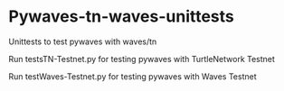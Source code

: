 # Pywaves-tn-waves-unittests
Unittests to test pywaves with waves/tn

Run testsTN-Testnet.py for testing pywaves with TurtleNetwork Testnet

Run testWaves-Testnet.py for testing pywaves with Waves Testnet
